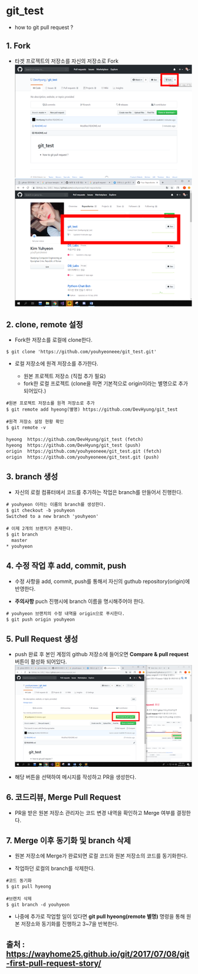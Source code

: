 # git_test

+ how to git pull request ? 

## 1. Fork

+ 타겟 프로젝트의 저장소를 자신의 저장소로 Fork
![1](img/2week_Kim_01.png)
![2](img/2week_Kim_02.png)

## 2. clone, remote 설정

+ Fork한 저장소를 로컬에 clone한다.
```
$ git clone 'https://github.com/youhyeoneee/git_test.git'
```

+ 로컬 저장소에 원격 저장소를 추가한다. 

	- 원본 프로젝트 저장소 (직접 추가 필요)
	- fork한 로컬 프로젝트 (clone을 하면 기본적으로 origin이라는 별명으로 추가되어있다.)

```
#원본 프로젝트 저장소를 원격 저장소로 추가
$ git remote add hyeong(별명) https://github.com/DevHyung/git_test

#원격 저장소 설정 현황 확인 
$ git remote -v

hyeong  https://github.com/DevHyung/git_test (fetch)
hyeong  https://github.com/DevHyung/git_test (push)
origin  https://github.com/youhyeoneee/git_test.git (fetch)
origin  https://github.com/youhyeoneee/git_test.git (push)

```

## 3. branch 생성 

+ 자신의 로컬 컴퓨터에서 코드를 추가하는 작업은 branch를 만들어서 진행한다.

```
# youhyeon 이라는 이름의 branch를 생성한다.
$ git checkout -b youhyeon
Switched to a new branch 'youhyeon'

# 이제 2개의 브랜치가 존재한다. 
$ git branch
  master
* youhyeon

```

## 4. 수정 작업 후 add, commit, push

+ 수정 사항을 add, commit, push를 통해서 자신의 guthub repository(origin)에 반영한다.

+ **주의사항** puch 진행시에 branch 이름을 명시해주어야 한다.
```
# youhyeon 브랜치의 수정 내역을 origin으로 푸시한다.
$ git push origin youhyeon
``` 

## 5. Pull Request 생성

+ push 완료 후 본인 계정의 github 저장소에 들어오면 **Compare & pull request** 버튼이 활성화 되어있다.
![3](img/2week_Kim_03.png)

+ 해당 버튼을 선택하여 메시지를 작성하고 PR을 생성한다. 

## 6. 코드리뷰, Merge Pull Request

+ PR을 받은 원본 저장소 관리자는 코드 변경 내역을 확인하고 Merge 여부를 결정한다.

## 7. Merge 이후 동기화 및 branch 삭제

+ 원본 저장소에 Merge가 완료되면 로컬 코드와 원본 저장소의 코드를 동기화한다. 

+ 작업하던 로컬의 branch를 삭제한다. 

```
#코드 동기화
$ git pull hyeong

#브랜치 삭제 
$ git branch -d youhyeon
```
+ 나중에 추가로 작업할 일이 있다면 **git pull hyeong(remote 별명)** 명령을 통해 
  원본 저장소와 동기화를 진행하고 3~7을 반복한다. 


## 출처 : https://wayhome25.github.io/git/2017/07/08/git-first-pull-request-story/
